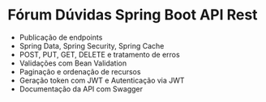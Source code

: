 # Fórum Dúvidas Spring Boot API Rest
- Publicação de endpoints
- Spring Data, Spring Security, Spring Cache
- POST, PUT, GET, DELETE e tratamento de erros
- Validações com Bean Validation
- Paginação e ordenação de recursos
- Geração token com JWT e Autenticação via JWT
- Documentação da API com Swagger
